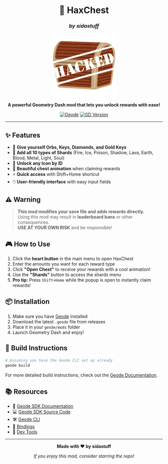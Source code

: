 <div align="center">

# 🎁 HaxChest

### *by sidastuff*

<img src="logo.png" width="200" alt="HaxChest Logo" />

**A powerful Geometry Dash mod that lets you unlock rewards with ease!**

[![Geode](https://img.shields.io/badge/Geode-4.9.0+-00C7B7?style=for-the-badge&logo=geometrydash)](https://geode-sdk.org/)
[![GD Version](https://img.shields.io/badge/GD-2.2074-FF6B35?style=for-the-badge&logo=geometrydash)](https://store.steampowered.com/app/322170/Geometry_Dash/)

</div>

---

## ✨ Features

- 🎯 **Give yourself Orbs, Keys, Diamonds, and Gold Keys**
- 💎 **Add all 10 types of Shards** (Fire, Ice, Poison, Shadow, Lava, Earth, Blood, Metal, Light, Soul)
- 🎨 **Unlock any Icon by ID**
- 🎁 **Beautiful chest animation** when claiming rewards
- ⚡ **Quick access** with Shift+Home shortcut
- 🖱️ **User-friendly interface** with easy input fields

## ⚠️ Warning

> **This mod modifies your save file and adds rewards directly.**  
> Using this mod may result in **leaderboard bans** or other consequences.  
> **USE AT YOUR OWN RISK** and be responsible!

## 🎮 How to Use

1. Click the **heart button** in the main menu to open HaxChest
2. Enter the amounts you want for each reward type
3. Click **"Open Chest"** to receive your rewards with a cool animation!
4. Use the **"Shards"** button to access the shards menu
5. **Pro tip:** Press `Shift+Home` while the popup is open to instantly claim rewards!

## 📦 Installation

1. Make sure you have [Geode](https://geode-sdk.org/) installed
2. Download the latest `.geode` file from releases
3. Place it in your `geode/mods` folder
4. Launch Geometry Dash and enjoy!

## 🔨 Build Instructions

```sh
# Assuming you have the Geode CLI set up already
geode build
```

For more detailed build instructions, check out the [Geode Documentation](https://docs.geode-sdk.org/getting-started/create-mod#build).

## 📚 Resources

- 📖 [Geode SDK Documentation](https://docs.geode-sdk.org/)
- 💻 [Geode SDK Source Code](https://github.com/geode-sdk/geode/)
- 🛠️ [Geode CLI](https://github.com/geode-sdk/cli)
- 🔗 [Bindings](https://github.com/geode-sdk/bindings/)
- 🧰 [Dev Tools](https://github.com/geode-sdk/DevTools)

---

<div align="center">

**Made with ❤️ by sidastuff**

*If you enjoy this mod, consider starring the repo!*

</div>
